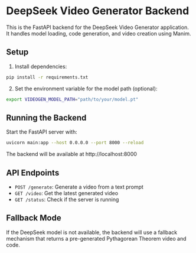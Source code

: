 # DeepSeek Video Generator Backend

This is the FastAPI backend for the DeepSeek Video Generator application. It handles model loading, code generation, and video creation using Manim.

## Setup

1. Install dependencies:

```bash
pip install -r requirements.txt
```

2. Set the environment variable for the model path (optional):

```bash
export VIDEOGEN_MODEL_PATH="path/to/your/model.pt"
```

## Running the Backend

Start the FastAPI server with:

```bash
uvicorn main:app --host 0.0.0.0 --port 8000 --reload
```

The backend will be available at http://localhost:8000

## API Endpoints

- `POST /generate`: Generate a video from a text prompt
- `GET /video`: Get the latest generated video
- `GET /status`: Check if the server is running

## Fallback Mode

If the DeepSeek model is not available, the backend will use a fallback mechanism that returns a pre-generated Pythagorean Theorem video and code.

